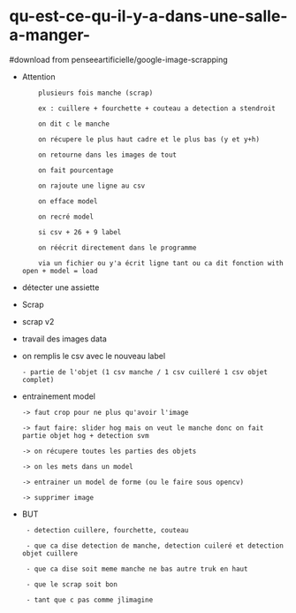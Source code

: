 # qu-est-ce-qu-il-y-a-dans-une-salle-a-manger-

#download from penseeartificielle/google-image-scrapping



-   Attention


            plusieurs fois manche (scrap)

            ex : cuillere + fourchette + couteau a detection a stendroit
            
            on dit c le manche
            
            on récupere le plus haut cadre et le plus bas (y et y+h)
            
            on retourne dans les images de tout
            
            on fait pourcentage
            
            on rajoute une ligne au csv
            
            on efface model
            
            on recré model
            
            si csv + 26 + 9 label
            
            on réécrit directement dans le programme 
            
            via un fichier ou y'a écrit ligne tant ou ca dit fonction with open + model = load

 -   détecter une assiette


  - Scrap
  
 
           
   - scrap v2
   

           
          
   
 
 - travail des images data 
 

        
        
 - on remplis le csv avec le nouveau label
  
       - partie de l'objet (1 csv manche / 1 csv cuilleré 1 csv objet complet)
        

        
 -  entrainement model
 
        -> faut crop pour ne plus qu'avoir l'image
 
        -> faut faire: slider hog mais on veut le manche donc on fait partie objet hog + detection svm
 
        -> on récupere toutes les parties des objets
        
        -> on les mets dans un model

        -> entrainer un model de forme (ou le faire sous opencv)
       
        -> supprimer image


 
 - BUT
 
        - detection cuillere, fourchette, couteau
        
        - que ca dise detection de manche, detection cuileré et detection objet cuillere

        - que ca dise soit meme manche ne bas autre truk en haut
        
        - que le scrap soit bon
        
        - tant que c pas comme jlimagine
        
        
       

     
     

        
        
        

